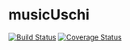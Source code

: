 # musicUschi
[![Build Status](https://secure.travis-ci.org/smooth-opperator/musicUschi.png?branch=master)](https://travis-ci.org/smooth-opperator/musicUschi)
[![Coverage Status](https://coveralls.io/repos/smooth-opperator/musicUschi/badge.svg?branch=master)](https://coveralls.io/r/smooth-opperator/musicUschi/?branch=master)
